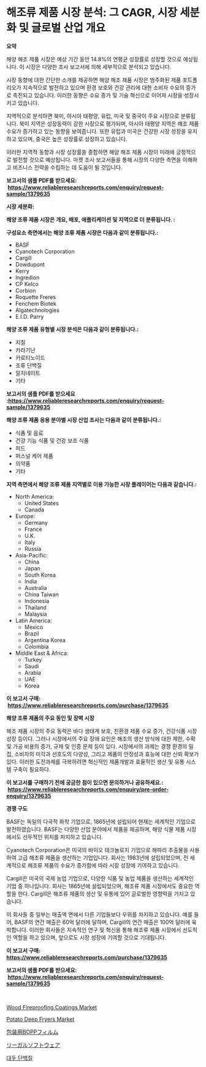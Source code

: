 <p><h1>해조류 제품 시장 분석: 그 CAGR, 시장 세분화 및 글로벌 산업 개요</h1></p><p><strong>요약</strong></p>
<p><p>해양 해조 제품 시장은 예상 기간 동안 14.8%의 연평균 성장률로 성장할 것으로 예상됩니다. 이 시장은 다양한 조사 보고서에 의해 세부적으로 분석되고 있습니다. </p><p>시장 동향에 대한 간단한 소개를 제공하면 해양 해조 제품 시장은 범주화된 제품 포트폴리오가 지속적으로 발전하고 있으며 환경 보호와 건강 관리에 대한 소비자 수요의 증가로 촉진되고 있습니다. 이러한 동향은 수요 증가 및 기술 혁신으로 이어져 시장을 성장시키고 있습니다.</p><p>지역적으로 분석하면 북미, 아시아 태평양, 유럽, 미국 및 중국이 주요 시장으로 분류됩니다. 북미 지역은 성장동력이 강한 시장으로 평가되며, 아시아 태평양 지역은 해조 제품 수요가 증가하고 있는 동향을 보여줍니다. 또한 유럽과 미국은 건강한 시장 성장을 유지하고 있으며, 중국은 높은 성장률로 성장하고 있습니다.</p><p>이러한 지역적 동향과 시장 성장률을 종합하면 해양 해조 제품 시장이 미래에 긍정적으로 발전할 것으로 예상됩니다. 마켓 조사 보고서들을 통해 시장의 다양한 측면을 이해하고 비즈니스 전략을 수립하는 데 도움이 될 것입니다.</p></p>
<p><strong>보고서의 샘플 PDF를 받으세요: &nbsp;<a href="https://www.reliableresearchreports.com/enquiry/request-sample/1379635">https://www.reliableresearchreports.com/enquiry/request-sample/1379635</a></strong></p>
<p><strong>시장 세분화:</strong></p>
<p><strong> 해양 조류 제품 시장은 개요, 배포, 애플리케이션 및 지역으로 더 분류됩니다. :</strong></p>
<p><strong>구성요소 측면에서는 해양 조류 제품 시장은 다음과 같이 분류됩니다.:</strong></p>
<p><ul><li>BASF</li><li>Cyanotech Corporation</li><li>Cargill</li><li>Dowdupont</li><li>Kerry</li><li>Ingredion</li><li>CP Kelco</li><li>Corbion</li><li>Roquette Freres</li><li>Fenchem Biotek</li><li>Algatechnologies</li><li>E.I.D. Parry</li></ul></p>
<p><strong> 해양 조류 제품 유형별 시장 분석은 다음과 같이 분류됩니다.:</strong></p>
<p><ul><li>지질</li><li>카라기난</li><li>카로티노이드</li><li>조류 단백질</li><li>알지네이트</li><li>기타</li></ul></p>
<p><strong>보고서의 샘플 PDF를 받으세요 :<a href="https://www.reliableresearchreports.com/enquiry/request-sample/1379635">https://www.reliableresearchreports.com/enquiry/request-sample/1379635</a></strong></p>
<p><strong> 해양 조류 제품 응용 분야별 시장 산업 조사는 다음과 같이 분류됩니다.:</strong></p>
<p><ul><li>식품 및 음료</li><li>건강 기능 식품 및 건강 보조 식품</li><li>피드</li><li>퍼스널 케어 제품</li><li>의약품</li><li>기타</li></ul></p>
<p><strong>지역 측면에서 해양 조류 제품 지역별로 이용 가능한 시장 플레이어는 다음과 같습니다.:</strong></p>
<p><ul>
    <li>
        North America:
        <ul>
            <li>United States</li>
            <li>Canada</li>
        </ul>
    </li>
    <li>
        Europe:
        <ul>
            <li>Germany</li>
            <li>France</li>
            <li>U.K.</li>
            <li>Italy</li>
            <li>Russia</li>
        </ul>
    </li>
    <li>
        Asia-Pacific:
        <ul>
            <li>China</li>
            <li>Japan</li>
            <li>South Korea</li>
            <li>India</li>
            <li>Australia</li>
            <li>China Taiwan</li>
            <li>Indonesia</li>
            <li>Thailand</li>
            <li>Malaysia</li>
        </ul>
    </li>
    <li>
        Latin America:
        <ul>
            <li>Mexico</li>
            <li>Brazil</li>
            <li>Argentina Korea</li>
            <li>Colombia</li>
        </ul>
    </li>
    <li>
        Middle East & Africa:
        <ul>
            <li>Turkey</li>
            <li>Saudi</li>
            <li>Arabia</li>
            <li>UAE</li>
            <li>Korea</li>
        </ul>
    </li>
    </ul></p>
<p><strong>이 보고서 구매: &nbsp;<a href="https://www.reliableresearchreports.com/purchase/1379635">https://www.reliableresearchreports.com/purchase/1379635</a></strong></p>
<p><strong>해양 조류 제품의 주요 동인 및 장벽 시장</strong></p>
<p><p>해조 제품 시장의 주요 동력은 바다 생태계 보호, 친환경 제품 수요 증가, 건강식품 시장 성장 등이다. 그러나 시장에서의 주요 장애 요인은 해조의 생산 방식에 대한 제한, 수확 및 가공 비용의 증가, 규제 및 인증 문제 등이 있다. 시장에서의 과제는 경쟁 환경의 밀집, 소비자의 미각과 선호도의 다양성, 그리고 제품의 안정성과 효능에 대한 신뢰 확보가 있다. 이러한 도전과제를 극복하려면 혁신적인 제품개발과 효율적인 생산 및 유통 시스템 구축이 필요하다.</p></p>
<p><strong>이 보고서를 구매하기 전에 궁금한 점이 있으면 문의하거나 공유하세요.: &nbsp;<a href="https://www.reliableresearchreports.com/enquiry/pre-order-enquiry/1379635">https://www.reliableresearchreports.com/enquiry/pre-order-enquiry/1379635</a></strong></p>
<p><strong>경쟁 구도</strong></p>
<p><p>BASF는 독일의 다국적 화학 기업으로, 1865년에 설립되어 현재는 세계적인 기업으로 발전하였습니다. BASF는 다양한 산업 분야에서 제품을 제공하며, 해양 식물 제품 시장에서도 선두적인 위치를 차지하고 있습니다. </p><p>Cyanotech Corporation은 미국의 바이오 테크놀로지 기업으로 해파리 추출물을 사용하여 고급 해조류 제품을 생산하는 기업입니다. 회사는 1983년에 설립되었으며, 전 세계적으로 해조류 제품의 수요가 증가함에 따라 시장 성장에 기여하고 있습니다.</p><p>Cargill은 미국의 국제 농업 기업으로, 다양한 식품 및 농업 제품을 생산하는 세계적인 기업 중 하나입니다. 회사는 1865년에 설립되었으며, 해조류 제품 시장에서도 중요한 역할을 한다. Cargill은 해조류 제품의 생산 및 유통에 있어 글로벌한 영향력을 가지고 있습니다.</p><p>이 회사들 중 일부는 매출액 면에서 다른 기업들보다 우위를 차지하고 있습니다. 예를 들어, BASF의 연간 매출은 60억 달러에 달하며, Cargill의 연간 매출은 100억 달러에 육박합니다. 이러한 회사들은 지속적인 연구 및 혁신을 통해 해조류 제품 시장에서 선도적인 역할을 하고 있으며, 앞으로도 시장 성장에 기여할 것으로 기대됩니다.</p></p>
<p><strong>이 보고서 구매: &nbsp; <a href="https://www.reliableresearchreports.com/purchase/1379635">https://www.reliableresearchreports.com/purchase/1379635</a></strong></p>
<p><strong>보고서의 샘플 PDF를 받으세요: &nbsp;<a href="https://www.reliableresearchreports.com/enquiry/request-sample/1379635">https://www.reliableresearchreports.com/enquiry/request-sample/1379635</a></strong><strong></strong></p>
<p>&nbsp;</p>
<p><p><a href="https://shimmer-gardenia-37a.notion.site/Wood-Fireproofing-Coatings-Market-Research-Report-Forecasted-for-Period-from-2024-2031-by-Market--ee7424b0896d4c07861e7549b388d16a">Wood Fireproofing Coatings Market</a></p><p><a href="https://unruly-ladybug-44b.notion.site/Potato-Deep-Fryers-Market-Analysis-Examines-its-Scope-on-Growth-Opportunities-and-Forecasted-Trends-b2a0b9a581c2424ea3a99525c5263d4f">Potato Deep Fryers Market</a></p><p><a href="https://medium.com/@terrellconn_13145/%E3%83%91%E3%83%83%E3%82%B1%E3%83%BC%E3%82%B8%E3%83%B3%E3%82%B0%E7%94%A8bopp%E3%83%95%E3%82%A3%E3%83%AB%E3%83%A0%E3%81%AE%E5%B8%82%E5%A0%B4%E8%A6%8F%E6%A8%A1%E3%81%A8%E5%B8%82%E5%A0%B4%E3%83%88%E3%83%AC%E3%83%B3%E3%83%89-%E5%AE%8C%E5%85%A8%E3%81%AA%E7%94%A3%E6%A5%AD%E6%A6%82%E8%A6%81-2024%E5%B9%B4%E3%81%8B%E3%82%892031%E5%B9%B4-0a332178275f">包装用BOPPフィルム</a></p><p><a href="https://medium.com/@mikedeckw2023/%E5%90%88%E6%B3%95%E3%82%BD%E3%83%95%E3%83%88%E3%82%A6%E3%82%A7%E3%82%A2%E5%B8%82%E5%A0%B4%E3%83%A1%E3%83%88%E3%83%AA%E3%82%AF%E3%82%B9%E3%81%AE%E3%83%87%E3%82%B3%E3%83%BC%E3%83%87%E3%82%A3%E3%83%B3%E3%82%B0-%E5%B8%82%E5%A0%B4%E3%82%B7%E3%82%A7%E3%82%A2-%E3%83%88%E3%83%AC%E3%83%B3%E3%83%89-%E6%88%90%E9%95%B7%E3%83%91%E3%82%BF%E3%83%BC%E3%83%B3-74e76a7c2348">リーガルソフトウェア</a></p><p><a href="https://github.com/plelbej847484502/Market-Research-Report-List-1/blob/main/7207467186728.md">대두 단백질</a></p></p>